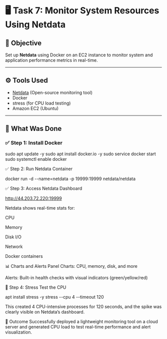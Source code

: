 # 🖥️ Task 7: Monitor System Resources Using Netdata

## 📌 Objective
Set up **Netdata** using Docker on an EC2 instance to monitor system and application performance metrics in real-time.

---

## ⚙️ Tools Used
- [Netdata](https://www.netdata.cloud/) (Open-source monitoring tool)
- Docker
- stress (for CPU load testing)
- Amazon EC2 (Ubuntu)

---

## 🧠 What Was Done

### ✅ Step 1: Install Docker

sudo apt update -y
sudo apt install docker.io -y
sudo service docker start
sudo systemctl enable docker

✅ Step 2: Run Netdata Container

docker run -d --name=netdata -p 19999:19999 netdata/netdata

✅ Step 3: Access Netdata Dashboard

http://44.203.72.220:19999

Netdata shows real-time stats for:

CPU

Memory

Disk I/O

Network

Docker containers

📊 Charts and Alerts Panel
Charts: CPU, memory, disk, and more

Alerts: Built-in health checks with visual indicators (green/yellow/red)

🧪 Step 4: Stress Test the CPU

apt install stress -y
stress --cpu 4 --timeout 120

This created 4 CPU-intensive processes for 120 seconds, and the spike was clearly visible on Netdata’s dashboard.

🎯 Outcome
Successfully deployed a lightweight monitoring tool on a cloud server and generated CPU load to test real-time performance and alert visualization.



